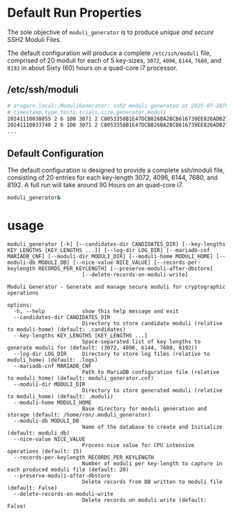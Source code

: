 # Default Run Properties

The sole objective of `moduli_generator` is to produce *unique and secure* SSH2 Moduli Files.

The default configuration will produce a complete `/etc/ssh/moduli` file, comprised of 20 moduli for each of 5
key-sizes, `3072`, `4096`, `6144`, `7680`, and `8192` in about Sixty (60) hours on a quad-core i7 processor.

## /etc/ssh/moduli

```bash
# aragorn.local::ModuliGenerator: ssh2 moduli generated at 2025-07-28T02:25:52.957733Z
# timestamp,type,tests,trials,size,generator,moduli
20241110030855 2 6 100 3071 2 C8053358B1E47DCB826BA2BCB616739EE826ADB273504CF89F8CF6F5A9946B5576F66A07012DCC10557... 
20241110033748 2 6 100 3071 2 C8053358B1E47DCB826BA2BCB616739EE826ADB273504CF89F8CF6F5A9946B5576F66A0773504CF89FA ...
... 
```

## Default Configuration

The default configuration is designed to provide a complete ssh/moduli file,
consisting of 20 entries for each key-length 3072, 4096, 6144, 7680, and 8192.
A full run will take around 90 Hours on an quad-core i7.

```bash
moduli_generator&
```

# usage

```
moduli_generator [-h] [--candidates-dir CANDIDATES_DIR] [--key-lengths KEY_LENGTHS [KEY_LENGTHS ...]] [--log-dir LOG_DIR] [--mariadb-cnf MARIADB_CNF] [--moduli-dir MODULI_DIR] [--moduli-home MODULI_HOME] [--moduli-db MODULI_DB] [--nice-value NICE_VALUE] [--records-per-keylength RECORDS_PER_KEYLENGTH] [--preserve-moduli-after-dbstore]
                        [--delete-records-on-moduli-write]

Moduli Generator - Generate and manage secure moduli for cryptographic operations

options:
  -h, --help            show this help message and exit
  --candidates-dir CANDIDATES_DIR
                        Directory to store candidate moduli (relative to moduli-home) (default: .candidates)
  --key-lengths KEY_LENGTHS [KEY_LENGTHS ...]
                        Space-separated list of key lengths to generate moduli for (default: (3072, 4096, 6144, 7680, 8192))
  --log-dir LOG_DIR     Directory to store log files (relative to moduli_home) (default: .logs)
  --mariadb-cnf MARIADB_CNF
                        Path to MariaDB configuration file (relative to moduli_home) (default: moduli_generator.cnf)
  --moduli-dir MODULI_DIR
                        Directory to store generated moduli (relative to moduli_home) (default: .moduli)
  --moduli-home MODULI_HOME
                        Base directory for moduli generation and storage (default: /home/ron/.moduli_generator)
  --moduli-db MODULI_DB
                        Name of the database to create and Initialize (default: moduli_db)
  --nice-value NICE_VALUE
                        Process nice value for CPU intensive operations (default: 15)
  --records-per-keylength RECORDS_PER_KEYLENGTH
                        Number of moduli per key-length to capture in each produced moduli file (default: 20)
  --preserve-moduli-after-dbstore
                        Delete records from DB written to moduli file (default: False)
  --delete-records-on-moduli-write
                        Delete records on moduli write (default: False)
```

